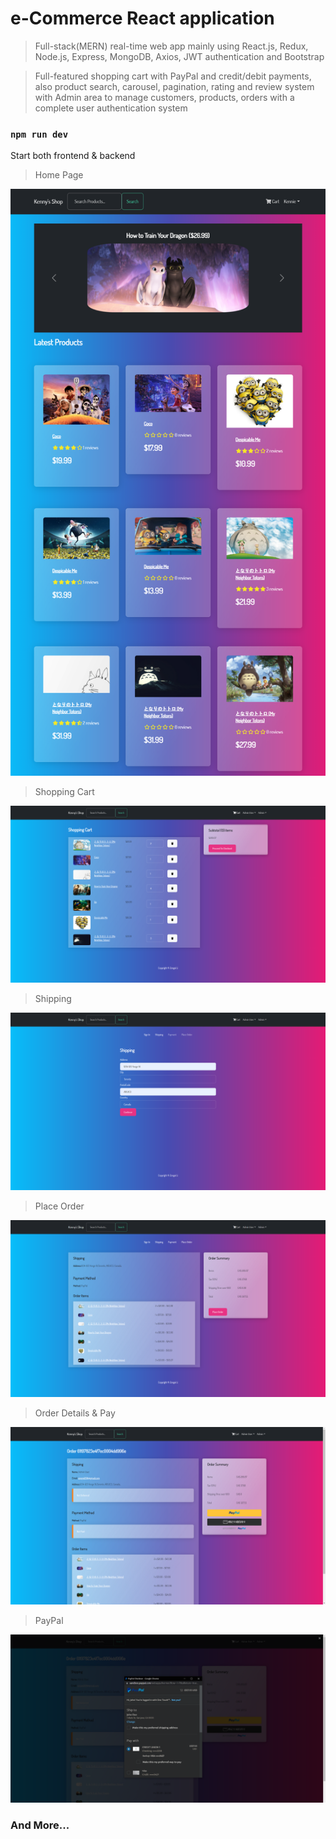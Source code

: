 # e-Commerce React application
> Full-stack(MERN) real-time web app mainly using React.js, Redux, Node.js, Express, MongoDB, Axios, JWT authentication and Bootstrap

> Full-featured shopping cart with PayPal and credit/debit payments, also product search, carousel, pagination, rating and review system with Admin area to manage customers, products, orders with a complete user authentication system


### `npm run dev`
Start both frontend & backend

> Home Page

![alt text](https://github.com/zongxilli/E-shop/blob/main/images/Demo%20(1).png)
> Shopping Cart

![alt text](https://github.com/zongxilli/E-shop/blob/main/images/Demo%20(2).png)
> Shipping

![alt text](https://github.com/zongxilli/E-shop/blob/main/images/Demo%20(3).png)
> Place Order

![alt text](https://github.com/zongxilli/E-shop/blob/main/images/Demo%20(4).png)
> Order Details & Pay

![alt text](https://github.com/zongxilli/E-shop/blob/main/images/Demo%20(5).png)
> PayPal

![alt text](https://github.com/zongxilli/E-shop/blob/main/images/Demo%20(6).png)
### And More...
